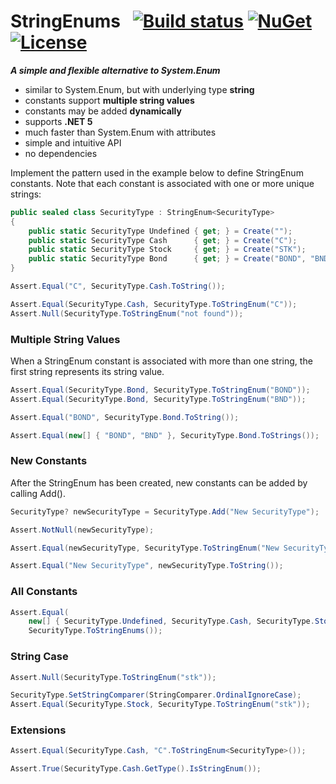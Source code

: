 # StringEnums&nbsp;&nbsp; [![Build status](https://ci.appveyor.com/api/projects/status/a0qowb0k05hih5xm?svg=true)](https://ci.appveyor.com/project/dshe/stringenums) [![NuGet](https://img.shields.io/nuget/vpre/StringEnums.svg)](https://www.nuget.org/packages/StringEnums/) [![License](https://img.shields.io/badge/license-Apache%202.0-7755BB.svg)](https://opensource.org/licenses/Apache-2.0)
***A simple and flexible alternative to System.Enum***
- similar to System.Enum, but with underlying type **string**
- constants support **multiple string values**
- constants may be added **dynamically**
- supports **.NET 5**
- much faster than System.Enum with attributes
- simple and intuitive API
- no dependencies

Implement the pattern used in the example below to define StringEnum constants. Note that each constant is associated with one or more unique strings:
```csharp
public sealed class SecurityType : StringEnum<SecurityType>
{
    public static SecurityType Undefined { get; } = Create("");
    public static SecurityType Cash      { get; } = Create("C");
    public static SecurityType Stock     { get; } = Create("STK");
    public static SecurityType Bond      { get; } = Create("BOND", "BND");
}
```
```csharp
Assert.Equal("C", SecurityType.Cash.ToString());

Assert.Equal(SecurityType.Cash, SecurityType.ToStringEnum("C"));
Assert.Null(SecurityType.ToStringEnum("not found"));

```
### Multiple String Values
When a StringEnum constant is associated with more than one string, the first string represents its string value.
```csharp
Assert.Equal(SecurityType.Bond, SecurityType.ToStringEnum("BOND"));
Assert.Equal(SecurityType.Bond, SecurityType.ToStringEnum("BND"));

Assert.Equal("BOND", SecurityType.Bond.ToString());

Assert.Equal(new[] { "BOND", "BND" }, SecurityType.Bond.ToStrings());
```
### New Constants
After the StringEnum has been created, new constants can be added by calling Add().
```csharp
SecurityType? newSecurityType = SecurityType.Add("New SecurityType");

Assert.NotNull(newSecurityType);

Assert.Equal(newSecurityType, SecurityType.ToStringEnum("New SecurityType"));

Assert.Equal("New SecurityType", newSecurityType.ToString());
```
### All Constants
```csharp
Assert.Equal(
    new[] { SecurityType.Undefined, SecurityType.Cash, SecurityType.Stock, SecurityType.Bond, newSecurityType },
    SecurityType.ToStringEnums());
```
### String Case
```csharp
Assert.Null(SecurityType.ToStringEnum("stk"));

SecurityType.SetStringComparer(StringComparer.OrdinalIgnoreCase);
Assert.Equal(SecurityType.Stock, SecurityType.ToStringEnum("stk"));
```
### Extensions
```csharp
Assert.Equal(SecurityType.Cash, "C".ToStringEnum<SecurityType>());

Assert.True(SecurityType.Cash.GetType().IsStringEnum());
```

